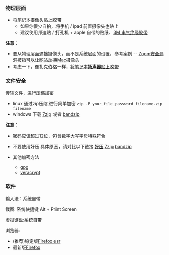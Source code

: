 
### 物理层面

- 将笔记本摄像头贴上胶带
  - 如果你很少自拍，将手机 / ipad 前置摄像头也贴上
  - 建议使用邦迪贴 / 打孔机 + apple 自带的贴纸、[3M 电气绝缘胶带](https://www.3m.com.cn/3M/zh_CN/company-cn/all-3m-products/~/3M-%E7%94%B5%E6%B0%94%E7%BB%9D%E7%BC%98%E8%83%B6%E5%B8%A6-130C-3-4-%E8%8B%B1%E5%AF%B8-x-30-%E8%8B%B1%E5%B0%BA-%E9%BB%91%E8%89%B2-1-%E5%8D%B7-%E7%9B%92-24-%E5%8D%B7-%E7%AE%B1/?N=5002385+3294770564&preselect=3293786499&rt=rud)


**注意**：
- 要从物理层面遮挡摄像头，而不是系统层面的设置，参考案例 -- [Zoom安全漏洞被指可以让网站劫持Mac摄像头](https://www.cnbeta.com/articles/tech/865681.htm)
- 考虑一下，像扎克伯格一样，[将笔记本**扬声器**贴上胶带](https://www.nytimes.com/2016/06/23/technology/personaltech/mark-zuckerberg-covers-his-laptop-camera-you-should-consider-it-too.html)

### 文件安全

传输文件，进行压缩加密
- linux 通过zip压缩,进行简单加密 
`zip -P your_file_password filename.zip filename`
- windows 
下载 [7zip](https://www.7-zip.org) 或者 [bandzip](https://www.bandizip.com/)

**注意**：
- 密码应该超过12位，包含数字大写字母特殊符合
- 不要使用好压 具体原因，请对比以下链接 [好压](https://www.bing.com/search?q=%E5%A5%BD%E5%8E%8B+%E6%B5%81%E6%B0%93%E8%BD%AF%E4%BB%B6) [7zip](https://www.bing.com/search?q=7zip+流氓软件) [bandzip](https://www.bing.com/search?q=bandzip+流氓软件)

- 其他加密方法
  - [gpg](www.ruanyifeng.com/blog/2013/07/gpg.html)
  - [veracrypt](https://veracrypt.fr)


### 软件

输入法：系统自带

截图: 系统快捷键 Alt + Print Screen

虚拟键盘:系统自带

浏览器: 

- (推荐)稳定版[Firefox esr](https://download.mozilla.org/?product=firefox-esr-latest&os=win&lang=en-US)
- 最新版[Firefox](https://download.mozilla.org/?product=firefox-latest&os=win&lang=en-US)

